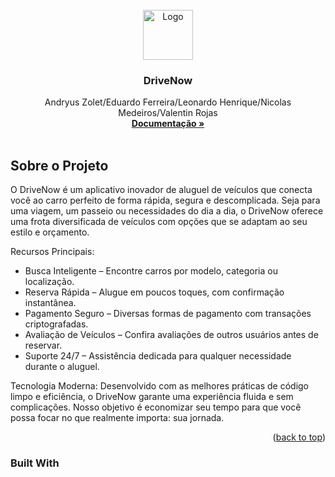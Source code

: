<!-- PROJECT LOGO -->
<br />
<div align="center">
  <a href="https://github.com/othneildrew/Best-README-Template">
    <img src="images/logo.png" alt="Logo" width="80" height="80">
  </a>

  <h3 align="center">DriveNow</h3>

  <p align="center">
    Andryus Zolet/Eduardo Ferreira/Leonardo Henrique/Nicolas Medeiros/Valentin Rojas
    <br />
    <a href="https://github.com/AndryusZolet/DriveNow"><strong>Documentação »</strong></a>
    <br />
    <br />
  </p>
</div>

<!-- ABOUT THE PROJECT -->
## Sobre o Projeto

O DriveNow é um aplicativo inovador de aluguel de veículos que conecta você ao carro perfeito de forma rápida, segura e descomplicada. Seja para uma viagem, um passeio ou necessidades do dia a dia, o DriveNow oferece uma frota diversificada de veículos com opções que se adaptam ao seu estilo e orçamento.

Recursos Principais:
* Busca Inteligente – Encontre carros por modelo, categoria ou localização.
* Reserva Rápida – Alugue em poucos toques, com confirmação instantânea.
* Pagamento Seguro – Diversas formas de pagamento com transações criptografadas.
* Avaliação de Veículos – Confira avaliações de outros usuários antes de reservar.
* Suporte 24/7 – Assistência dedicada para qualquer necessidade durante o aluguel.

Tecnologia Moderna:
Desenvolvido com as melhores práticas de código limpo e eficiência, o DriveNow garante uma experiência fluida e sem complicações. Nosso objetivo é economizar seu tempo para que você possa focar no que realmente importa: sua jornada.

<p align="right">(<a href="#readme-top">back to top</a>)</p>



### Built With




